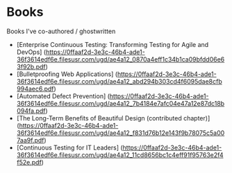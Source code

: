 # Books
Books I've co-authored / ghostwritten
- [Enterprise Continuous Testing: Transforming Testing for Agile and DevOps] (https://0ffaaf2d-3e3c-46b4-ade1-36f3614edf6e.filesusr.com/ugd/ae4a12_0870a4eff1c34b1ca09bfdd06e63f92b.pdf)
- [Bulletproofing Web Applications] (https://0ffaaf2d-3e3c-46b4-ade1-36f3614edf6e.filesusr.com/ugd/ae4a12_abd294b303cd4f6095dae8cfb994aec6.pdf)
- [Automated Defect Prevention] (https://0ffaaf2d-3e3c-46b4-ade1-36f3614edf6e.filesusr.com/ugd/ae4a12_7b4184e7afc04e47a12e87dc18b094fa.pdf)
- [The Long-Term Benefits of Beautiful Design (contributed chapter)] (https://0ffaaf2d-3e3c-46b4-ade1-36f3614edf6e.filesusr.com/ugd/ae4a12_f831d76b12e143f9b78075c5a007aa9f.pdf)
- [Continuous Testing for IT Leaders] (https://0ffaaf2d-3e3c-46b4-ade1-36f3614edf6e.filesusr.com/ugd/ae4a12_11cd8656bc1c4eff91f95763e2f4f52e.pdf)
